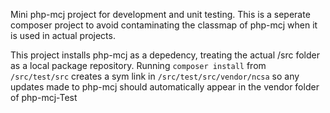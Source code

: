 Mini php-mcj project for development and unit testing. This is a seperate composer project to avoid contaminating the classmap of php-mcj when it is used in actual projects.

This project installs php-mcj as a depedency, treating the actual /src folder as a local package repository. Running `composer install` from `/src/test/src` creates a sym link in `/src/test/src/vendor/ncsa` so any updates made to php-mcj should automatically appear in the vendor folder of php-mcj-Test
